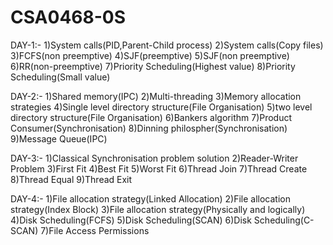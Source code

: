 # CSA0468-0S

DAY-1:-
1)System calls(PID,Parent-Child process)
2)System calls(Copy files)
3)FCFS(non preemptive)
4)SJF(preemptive)
5)SJF(non preemptive)
6)RR(non-preemptive)
7)Priority Scheduling(Highest value)
8)Priority Scheduling(Small value)

DAY-2:-
1)Shared memory(IPC)
2)Multi-threading
3)Memory allocation strategies
4)Single level directory structure(File Organisation)
5)two level directory structure(File Organisation)
6)Bankers algorithm
7)Product Consumer(Synchronisation)
8)Dinning philospher(Synchronisation)
9)Message Queue(IPC)

DAY-3:-
1)Classical Synchronisation problem solution
2)Reader-Writer Problem
3)First Fit
4)Best Fit
5)Worst Fit
6)Thread Join
7)Thread Create
8)Thread Equal
9)Thread Exit

DAY-4:-
1)File allocation strategy(Linked Allocation)
2)File allocation strategy(Index Block)
3)File allocation strategy(Physically and logically)
4)Disk Scheduling(FCFS)
5)Disk Scheduling(SCAN)
6)Disk Scheduling(C-SCAN)
7)File Access Permissions
